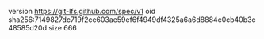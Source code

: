 version https://git-lfs.github.com/spec/v1
oid sha256:7149827dc719f2ce603ae59ef6f4949df4325a6a6d8884c0cb40b3c48585d20d
size 666
